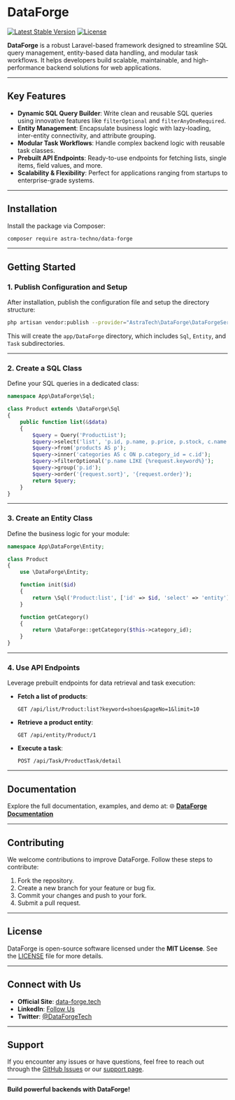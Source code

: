 # DataForge

[![Latest Stable Version](https://poser.pugx.org/astra-techno/data-forge/v/stable)](https://packagist.org/packages/astra-techno/data-forge)
[![License](https://poser.pugx.org/astra-techno/data-forge/license)](https://packagist.org/packages/astra-techno/data-forge)

**DataForge** is a robust Laravel-based framework designed to streamline SQL query management, entity-based data handling, and modular task workflows. It helps developers build scalable, maintainable, and high-performance backend solutions for web applications.

---

## Key Features

- **Dynamic SQL Query Builder**: Write clean and reusable SQL queries using innovative features like `filterOptional` and `filterAnyOneRequired`.
- **Entity Management**: Encapsulate business logic with lazy-loading, inter-entity connectivity, and attribute grouping.
- **Modular Task Workflows**: Handle complex backend logic with reusable task classes.
- **Prebuilt API Endpoints**: Ready-to-use endpoints for fetching lists, single items, field values, and more.
- **Scalability & Flexibility**: Perfect for applications ranging from startups to enterprise-grade systems.

---

## Installation

Install the package via Composer:

```bash
composer require astra-techno/data-forge
```

---

## Getting Started

### 1. Publish Configuration and Setup
After installation, publish the configuration file and setup the directory structure:

```bash
php artisan vendor:publish --provider="AstraTech\DataForge\DataForgeServiceProvider"
```

This will create the `app/DataForge` directory, which includes `Sql`, `Entity`, and `Task` subdirectories.

---

### 2. Create a SQL Class
Define your SQL queries in a dedicated class:

```php
namespace App\DataForge\Sql;

class Product extends \DataForge\Sql
{
    public function list(&$data)
    {
        $query = Query('ProductList');
        $query->select('list', 'p.id, p.name, p.price, p.stock, c.name AS category');
        $query->from('products AS p');
        $query->inner('categories AS c ON p.category_id = c.id');
        $query->filterOptional('p.name LIKE {%request.keyword%}');
        $query->group('p.id');
        $query->order('{request.sort}', '{request.order}');
        return $query;
    }
}
```

---

### 3. Create an Entity Class
Define the business logic for your module:

```php
namespace App\DataForge\Entity;

class Product
{
    use \DataForge\Entity;

    function init($id)
    {
        return \Sql('Product:list', ['id' => $id, 'select' => 'entity'])->fetchRow();
    }

    function getCategory()
    {
        return \DataForge::getCategory($this->category_id);
    }
}
```

---

### 4. Use API Endpoints
Leverage prebuilt endpoints for data retrieval and task execution:

- **Fetch a list of products**:
  ```http
  GET /api/list/Product:list?keyword=shoes&pageNo=1&limit=10
  ```

- **Retrieve a product entity**:
  ```http
  GET /api/entity/Product/1
  ```

- **Execute a task**:
  ```http
  POST /api/Task/ProductTask/detail
  ```

---

## Documentation

Explore the full documentation, examples, and demo at:
🌐 **[DataForge Documentation](https://data-forge.tech)**

---

## Contributing

We welcome contributions to improve DataForge. Follow these steps to contribute:

1. Fork the repository.
2. Create a new branch for your feature or bug fix.
3. Commit your changes and push to your fork.
4. Submit a pull request.

---

## License

DataForge is open-source software licensed under the **MIT License**. See the [LICENSE](LICENSE) file for more details.

---

## Connect with Us

- **Official Site**: [data-forge.tech](https://data-forge.tech)
- **LinkedIn**: [Follow Us]([https://www.linkedin.com/company/dataforge](https://www.linkedin.com/company/astra-techno-data-forge))
- **Twitter**: [@DataForgeTech]([https://twitter.com/DataForgeTech](https://x.com/AstraTechno/))

---

## Support

If you encounter any issues or have questions, feel free to reach out through the [GitHub Issues](https://github.com/Astra-Techno/DataForge/issues) or our [support page]([https://data-forge.tech/support](https://data-forge.tech/support.html)).

---

**Build powerful backends with DataForge!**
